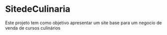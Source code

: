 # SitedeCulinaria
Este projeto tem como objetivo apresentar um site base para um negocio de venda de cursos culinários

